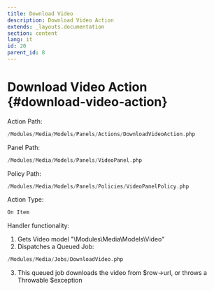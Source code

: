 ```yaml
---
title: Download Video
description: Download Video Action
extends: _layouts.documentation
section: content
lang: it
id: 20
parent_id: 8
---
```


# Download Video Action {#download-video-action}

Action Path:

```php
/Modules/Media/Models/Panels/Actions/DownloadVideoAction.php
```

Panel Path:

```php
/Modules/Media/Models/Panels/VideoPanel.php
```

Policy Path:

```php
/Modules/Media/Models/Panels/Policies/VideoPanelPolicy.php
```

Action Type:

```php
On Item
```

Handler functionality:

1. Gets Video model "\Modules\Media\Models\Video"
2. Dispatches a Queued Job: 

```php
/Modules/Media/Jobs/DownloadVideo.php
```

3. This queued job downloads the video from $row->url, or throws a Throwable $exception